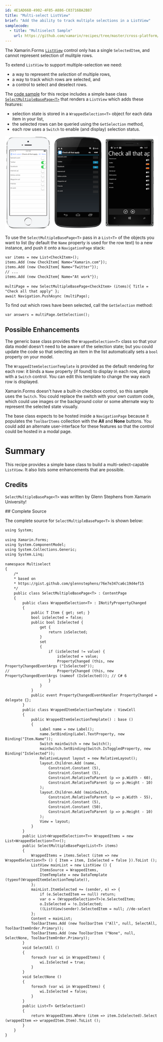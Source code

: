 ```yaml
---
id: 4E1AD66B-4902-4F85-A886-C03716BA2B87
title: "Multi-select ListView"
brief: "Add the ability to track multiple selections in a ListView"
samplecode:
  - title: "Multiselect Sample" 
    url: https://github.com/xamarin/recipes/tree/master/cross-platform/xamarin-forms/Controls/multiselect
---
```


The Xamarin.Forms [`ListView`](https://developer.xamarin.com/api/type/Xamarin.Forms.ListView/)
control only has a single `SelectedItem`, and cannot represent selection of
mulitple rows.

To extend `ListView` to support multiple-selection we need:
* a way to represent the *selection* of multiple rows,
* a way to track which rows are selected, and
* a control to select and deselect rows.

The [code sample](https://github.com/xamarin/recipes/tree/master/cross-platform/xamarin-forms/Controls/multiselect)
for this recipe includes a simple base class
[`SelectMultipleBasePage<T>`](#source)
that renders a `ListView` which adds these features:
* selection state is stored in a `WrappedSelection<T>` object for each
  data item in your list,
* the selected rows can be queried using the `GetSelection` method,
* each row uses a `Switch` to enable (and display) selection status.

[ ![](Images/All-sml.png)](Images/All.png)

To use the `SelectMultipleBasePage<T>` pass in a `List<T>` of the
objects you want to list (by default the `Name` property is used for the
row text) to a new instance, and push it onto a `NavigationPage` stack:

```
var items = new List<CheckItem>();
items.Add (new CheckItem{ Name="Xamarin.com"});
items.Add (new CheckItem{ Name="Twitter"});
// ...
items.Add (new CheckItem{ Name="At work"});

multiPage = new SelectMultipleBasePage<CheckItem> (items){ Title = "Check all that apply" };
await Navigation.PushAsync (multiPage);
```

To find out which rows have been selected, call the `GetSelection` method:

```
var answers = multiPage.GetSelection();
```

## Possible Enhancements

The generic base class provides the `WrappedSelection<T>` class so that your
data model doesn't need to be aware of the selection state; but you could
update the code so that selecting an item in the list automatically sets
a `bool` property on your model.

The `WrappedItemSelectionTemplate` is provided as the default rendering
for each row: it binds a `Name` property (if found) to display in each row,
along with a `Switch` control. You can edit this template to change the
way each row is displayed.

Xamarin.Forms doesn't have a built-in checkbox control, so this sample
uses the `Switch`. You could replace the switch with your own custom
code, which could use images or the background color or some alternate
way to represent the selected state visually.

The base class expects to be hosted inside a `NavigationPage` because
it populates the `ToolbarItems` collection with the **All** and **None**
buttons. You could add an alternate user-interface for these features
so that the control could be hosted in a modal page.


# Summary

This recipe provides a simple base class to build a multi-select-capable
`ListView`. It also lists some enhancements that are possible.

## Credits

`SelectMultipleBasePage<T>` was written by Glenn Stephens from Xamarin University!

<a name="source" />
## Complete Source

The complete source for `SelectMultipleBasePage<T>` is shown below:

```
using System;

using Xamarin.Forms;
using System.ComponentModel;
using System.Collections.Generic;
using System.Linq;

namespace Multiselect
{
	/*
	* based on
	* https://gist.github.com/glennstephens/76e7e347ca6c19d4ef15
	*/
	public class SelectMultipleBasePage<T> : ContentPage
	{
		public class WrappedSelection<T> : INotifyPropertyChanged
		{
			public T Item { get; set; }
			bool isSelected = false;
			public bool IsSelected {
				get {
					return isSelected;
				}
				set
				{
					if (isSelected != value) {
						isSelected = value;
						PropertyChanged (this, new PropertyChangedEventArgs ("IsSelected"));
//						PropertyChanged (this, new PropertyChangedEventArgs (nameof (IsSelected))); // C# 6
					}
				}
			}
			public event PropertyChangedEventHandler PropertyChanged = delegate {};
		}
		public class WrappedItemSelectionTemplate : ViewCell
		{
			public WrappedItemSelectionTemplate() : base ()
			{
				Label name = new Label();
				name.SetBinding(Label.TextProperty, new Binding("Item.Name"));
				Switch mainSwitch = new Switch();
				mainSwitch.SetBinding(Switch.IsToggledProperty, new Binding("IsSelected"));
				RelativeLayout layout = new RelativeLayout();
				layout.Children.Add (name,
					Constraint.Constant (5),
					Constraint.Constant (5),
					Constraint.RelativeToParent (p => p.Width - 60),
					Constraint.RelativeToParent (p => p.Height - 10)
				);
				layout.Children.Add (mainSwitch,
					Constraint.RelativeToParent (p => p.Width - 55),
					Constraint.Constant (5),
					Constraint.Constant (50),
					Constraint.RelativeToParent (p => p.Height - 10)
				);
				View = layout;
			}
		}
		public List<WrappedSelection<T>> WrappedItems = new List<WrappedSelection<T>>();
		public SelectMultipleBasePage(List<T> items)
		{
			WrappedItems = items.Select (item => new WrappedSelection<T> () { Item = item, IsSelected = false }).ToList ();
			ListView mainList = new ListView () {
				ItemsSource = WrappedItems,
				ItemTemplate = new DataTemplate (typeof(WrappedItemSelectionTemplate)),
			};
			mainList.ItemSelected += (sender, e) => {
				if (e.SelectedItem == null) return;
				var o = (WrappedSelection<T>)e.SelectedItem;
				o.IsSelected = !o.IsSelected;
				((ListView)sender).SelectedItem = null; //de-select
			};
			Content = mainList;
			ToolbarItems.Add (new ToolbarItem ("All", null, SelectAll, ToolbarItemOrder.Primary));
			ToolbarItems.Add (new ToolbarItem ("None", null, SelectNone, ToolbarItemOrder.Primary));
		}
		void SelectAll ()
		{
			foreach (var wi in WrappedItems) {
				wi.IsSelected = true;
			}
		}
		void SelectNone ()
		{
			foreach (var wi in WrappedItems) {
				wi.IsSelected = false;
			}
		}
		public List<T> GetSelection()
		{
			return WrappedItems.Where (item => item.IsSelected).Select (wrappedItem => wrappedItem.Item).ToList ();
		}
	}
}
```

